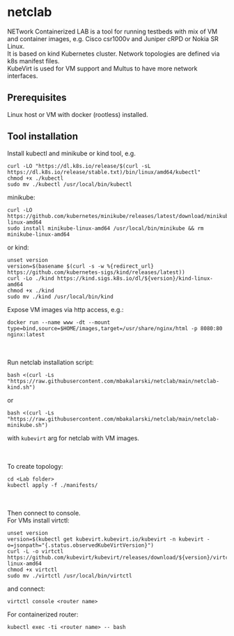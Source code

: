 # netclab
NETwork Containerized LAB is a tool for running testbeds with mix of VM and container images, e.g. Cisco csr1000v and Juniper cRPD or Nokia SR Linux.<br>
It is based on kind Kubernetes cluster.
Network topologies are defined via k8s manifest files.<br>
KubeVirt is used for VM support and Multus to have more network interfaces.<br>

## Prerequisites
Linux host or VM with docker (rootless) installed.<br>

## Tool installation
Install kubectl and minikube or kind tool, e.g.
```
curl -LO "https://dl.k8s.io/release/$(curl -sL https://dl.k8s.io/release/stable.txt)/bin/linux/amd64/kubectl"
chmod +x ./kubectl
sudo mv ./kubectl /usr/local/bin/kubectl
```

minikube:
```
curl -LO https://github.com/kubernetes/minikube/releases/latest/download/minikube-linux-amd64
sudo install minikube-linux-amd64 /usr/local/bin/minikube && rm minikube-linux-amd64
```
or kind:
```
unset version
version=$(basename $(curl -s -w %{redirect_url} https://github.com/kubernetes-sigs/kind/releases/latest))
curl -Lo ./kind https://kind.sigs.k8s.io/dl/${version}/kind-linux-amd64
chmod +x ./kind
sudo mv ./kind /usr/local/bin/kind
```

Expose VM images via http access, e.g.:
```
docker run --name www -dt --mount type=bind,source=$HOME/images,target=/usr/share/nginx/html -p 8080:80 nginx:latest
```

<br><br>
Run netclab installation script:
```
bash <(curl -Ls "https://raw.githubusercontent.com/mbakalarski/netclab/main/netclab-kind.sh")
```
or
```
bash <(curl -Ls "https://raw.githubusercontent.com/mbakalarski/netclab/main/netclab-minikube.sh")
```
with ```kubevirt``` arg for netclab with VM images.<br>

<br><br>
To create topology:
```
cd <Lab folder>
kubectl apply -f ./manifests/
```

<br><br>
Then connect to console.<br>
For VMs install virtctl:
```
unset version
version=$(kubectl get kubevirt.kubevirt.io/kubevirt -n kubevirt -o=jsonpath="{.status.observedKubeVirtVersion}")
curl -L -o virtctl https://github.com/kubevirt/kubevirt/releases/download/${version}/virtctl-${version}-linux-amd64
chmod +x virtctl
sudo mv ./virtctl /usr/local/bin/virtctl
```
and connect:
```
virtctl console <router name>
```

For containerized router:
```
kubectl exec -ti <router name> -- bash
```
